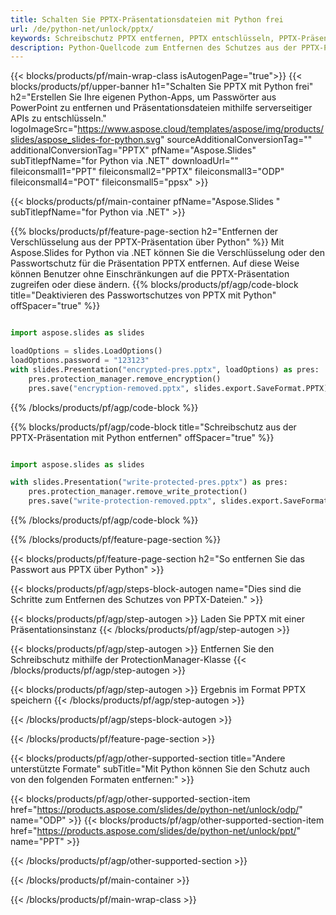 ```yaml
---
title: Schalten Sie PPTX-Präsentationsdateien mit Python frei
url: /de/python-net/unlock/pptx/
keywords: Schreibschutz PPTX entfernen, PPTX entschlüsseln, PPTX-Präsentation entsperren, PPTX-Schutz aufheben
description: Python-Quellcode zum Entfernen des Schutzes aus der PPTX-Präsentation.
---
```


{{< blocks/products/pf/main-wrap-class isAutogenPage="true">}}
{{< blocks/products/pf/upper-banner h1="Schalten Sie PPTX mit Python frei" h2="Erstellen Sie Ihre eigenen Python-Apps, um Passwörter aus PowerPoint zu entfernen und Präsentationsdateien mithilfe serverseitiger APIs zu entschlüsseln." logoImageSrc="https://www.aspose.cloud/templates/aspose/img/products/slides/aspose_slides-for-python.svg" sourceAdditionalConversionTag="" additionalConversionTag="PPTX" pfName="Aspose.Slides" subTitlepfName="for Python via .NET" downloadUrl="" fileiconsmall1="PPT" fileiconsmall2="PPTX" fileiconsmall3="ODP" fileiconsmall4="POT" fileiconsmall5="ppsx" >}}

{{< blocks/products/pf/main-container pfName="Aspose.Slides " subTitlepfName="for Python via .NET" >}}

{{% blocks/products/pf/feature-page-section  h2="Entfernen der Verschlüsselung aus der PPTX-Präsentation über Python" %}}
Mit Aspose.Slides for Python via .NET können Sie die Verschlüsselung oder den Passwortschutz für die Präsentation PPTX entfernen. Auf diese Weise können Benutzer ohne Einschränkungen auf die PPTX-Präsentation zugreifen oder diese ändern.
{{% blocks/products/pf/agp/code-block title="Deaktivieren des Passwortschutzes von PPTX mit Python" offSpacer="true" %}}

```py

import aspose.slides as slides

loadOptions = slides.LoadOptions()
loadOptions.password = "123123"
with slides.Presentation("encrypted-pres.pptx", loadOptions) as pres:
    pres.protection_manager.remove_encryption()
    pres.save("encryption-removed.pptx", slides.export.SaveFormat.PPTX)
```

{{% /blocks/products/pf/agp/code-block %}}

{{% blocks/products/pf/agp/code-block title="Schreibschutz aus der PPTX-Präsentation mit Python entfernen" offSpacer="true" %}}

```py

import aspose.slides as slides

with slides.Presentation("write-protected-pres.pptx") as pres:
    pres.protection_manager.remove_write_protection()
    pres.save("write-protection-removed.pptx", slides.export.SaveFormat.PPTX)

```

{{% /blocks/products/pf/agp/code-block %}}

{{% /blocks/products/pf/feature-page-section %}}

{{< blocks/products/pf/feature-page-section  h2="So entfernen Sie das Passwort aus PPTX über Python" >}}

{{< blocks/products/pf/agp/steps-block-autogen name="Dies sind die Schritte zum Entfernen des Schutzes von PPTX-Dateien." >}}

{{< blocks/products/pf/agp/step-autogen >}}
Laden Sie PPTX mit einer Präsentationsinstanz
{{< /blocks/products/pf/agp/step-autogen >}}

{{< blocks/products/pf/agp/step-autogen >}}
Entfernen Sie den Schreibschutz mithilfe der ProtectionManager-Klasse
{{< /blocks/products/pf/agp/step-autogen >}}

{{< blocks/products/pf/agp/step-autogen >}}
Ergebnis im Format PPTX speichern
{{< /blocks/products/pf/agp/step-autogen >}}

{{< /blocks/products/pf/agp/steps-block-autogen >}}

{{< /blocks/products/pf/feature-page-section >}}

{{< blocks/products/pf/agp/other-supported-section title="Andere unterstützte Formate" subTitle="Mit Python können Sie den Schutz auch von den folgenden Formaten entfernen:" >}}

{{< blocks/products/pf/agp/other-supported-section-item href="https://products.aspose.com/slides/de/python-net/unlock/odp/" name="ODP" >}}
{{< blocks/products/pf/agp/other-supported-section-item href="https://products.aspose.com/slides/de/python-net/unlock/ppt/" name="PPT" >}}


{{< /blocks/products/pf/agp/other-supported-section >}}

{{< /blocks/products/pf/main-container >}}
    
{{< /blocks/products/pf/main-wrap-class >}}